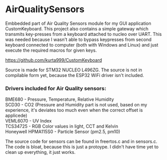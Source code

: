 # AirQualitySensors

Embbedded part of Air Quality Sensors module for my GUI application CustomKeyboard. This project also contains a simple gateway which transmits key-presses from a keyboard attached to nucleo over UART. This was needed because I wasn't able to bypass keypresses from second keyboard connected to computer (both with Windows and Linux) and just execute the required macros for given keys.

https://github.com/kurta999/CustomKeyboard

Source is made for STM32 NUCLEO L496ZG. The source is not in compilable form yet, because the ESP32 WiFi driver isn't included.

### Drivers included for Air Quality sensors:

BME680 - Pressure, Temperature, Relative Humidity  
SCD30 - CO2 (Pressure and Humidity part is not used, based on my experience, it's deviates too much even when the correct offset is applicede)  
VEML6070 - UV Index  
TCS34725 - RGB Color values in light, CCT and Kelvin  
Honeywell HPMA115S0 - Particle Sensor (pm2.5, pm10)  

The source code for sensors can be found in freertos.c and in sensors.c. The code is bloat, because this is just a protoype. I didn't have time yet to clean up everything, it just works.
